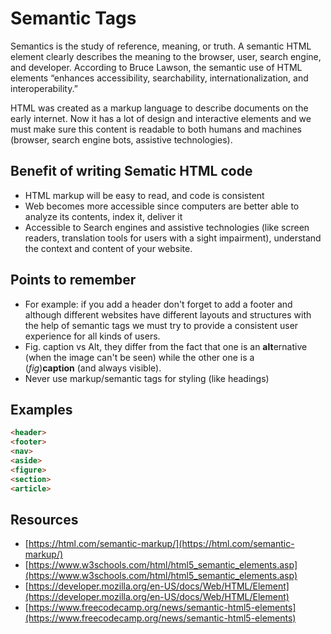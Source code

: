 # Semantic Tags
Semantics is the study of reference, meaning, or truth. A semantic HTML element clearly describes the meaning to the browser, user, search engine, and developer. According to Bruce Lawson, the semantic use of HTML elements “enhances accessibility, searchability, internationalization, and interoperability.”

HTML was created as a markup language to describe documents on the early internet. Now it has a lot of design and interactive elements and we must make sure this content is readable to both humans and machines (browser, search engine bots, assistive technologies).

## Benefit of writing Sematic HTML code
- HTML markup will be easy to read, and code is consistent
- Web becomes more accessible since computers are better able to analyze its contents, index it, deliver it
- Accessible to Search engines and assistive technologies (like screen readers, translation tools for users with a sight impairment), understand the context and content of your website.

## Points to remember
- For example: if you add a header don't forget to add a footer and although different websites have different layouts and structures with the help of semantic tags we must try to provide a consistent user experience for all kinds of users.
- Fig. caption vs Alt, they differ from the fact that one is an **alt**ernative (when the image can't be seen) while the other one is a (*fig*)**caption** (and always visible).
- Never use markup/semantic tags for styling (like headings)

## Examples
```html
<header> 
<footer>
<nav>
<aside>
<figure>
<section>
<article>
```

## Resources
- [https://html.com/semantic-markup/](https://html.com/semantic-markup/)
- [https://www.w3schools.com/html/html5_semantic_elements.asp](https://www.w3schools.com/html/html5_semantic_elements.asp)
- [https://developer.mozilla.org/en-US/docs/Web/HTML/Element](https://developer.mozilla.org/en-US/docs/Web/HTML/Element)
- [https://www.freecodecamp.org/news/semantic-html5-elements](https://www.freecodecamp.org/news/semantic-html5-elements)
